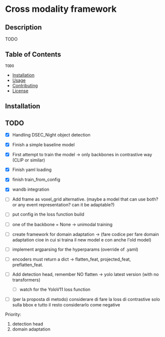 # Cross modality framework

## Description

TODO

## Table of Contents
    TODO
- [Installation](#installation)
- [Usage](#usage)
- [Contributing](#contributing)
- [License](#license)

## Installation

## TODO
- [X] Handling DSEC_Night object detection
- [X] Finish a simple baseline model
- [X] First attempt to train the model -> only backbones in contrastive way (CLIP or similar)
- [X] Finish yaml loading
- [X] finish train_from_config
- [X] wandb integration

- [ ] Add frame as voxel_grid alternative. (maybe a model that can use both? or any event representation? can it be adaptable?)


- [ ] put config in the  loss function build
- [ ] one of the backbone = None -> unimodal training
- [ ] create framework for domain adaptation -> (fare codice per fare domain adaptation cioe in cui si traina il new model e con anche l'old model)
- [ ] implement argparsing for the hyperparams (override of .yaml)
- [ ] encoders must return a dict -> flatten_feat, projected_feat, preflatten_feat.
- [ ] Add detection head, remember NO flatten -> yolo latest version (with no transformers)
    - [ ] watch for the YoloV11 loss function

- [ ] (per la proposta di metodo) considerare di fare la loss di contrastive solo sulla bbox e tutto il resto considerarlo come negative

Priority:  

1. detection head
2. domain adaptation